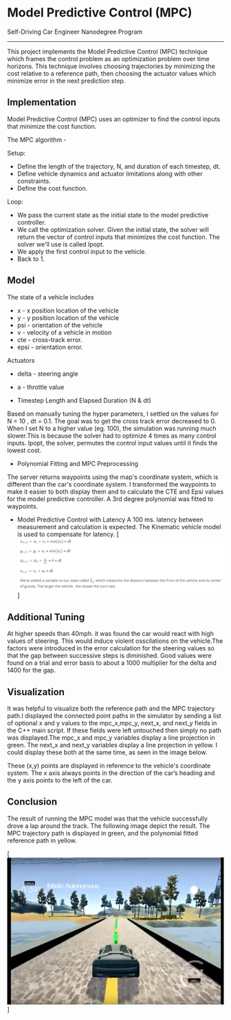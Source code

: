 # Model Predictive Control (MPC)
Self-Driving Car Engineer Nanodegree Program

---

This project implements the Model Predictive Control (MPC) technique which frames the control problem as an optimization problem over time horizons. This technique involves choosing trajectories by minimizing the cost relative to a reference path, then choosing the actuator values which minimize error in the next prediction step.


## Implementation

Model Predictive Control (MPC) uses an optimizer to find the control inputs that minimize the cost function.

The MPC algorithm - 

Setup:

* Define the length of the trajectory, N, and duration of each timestep, dt.
* Define vehicle dynamics and actuator limitations along with other constraints.
* Define the cost function.

Loop:

* We pass the current state as the initial state to the model predictive controller.
* We call the optimization solver. Given the initial state, the solver will return the vector of control inputs that minimizes the cost function. The solver we'll use is called Ipopt.
* We apply the first control input to the vehicle.
* Back to 1.

## Model
The state of a vehicle includes
 
* x - x position location of the vehicle
* y - y position location of the vehicle
* psi - orientation of the vehicle
* v - velocity of a vehicle in motion
* cte - cross-track error.
* epsi - orientation error.

Actuators 
* delta - steering angle
* a - throttle value

* Timestep Length and Elapsed Duration (N & dt)


Based on manually tuning the hyper parameters, I settled on the values for N = 10 , dt = 0.1. The goal was to get the cross track error decreased to 0. When I set N to a higher value (eg. 100), the simulation was running much slower.This is because the solver had to optimize 4 times as many control inputs. Ipopt, the solver, permutes the control input values until it finds the lowest cost. 

* Polynomial Fitting and MPC Preprocessing

The server returns waypoints using the map's coordinate system, which is different than the car's coordinate system. I transformed the waypoints to make it easier to both display them and to calculate the CTE and Epsi values for the model predictive controller. A 3rd degree polynomial was fitted to waypoints. 

* Model Predictive Control with Latency
A 100 ms. latency between measurement and calculation is expected. The Kinematic vehicle model is used to compensate for latency.
[![Equations used to account for latency with dt = 0.1s ](https://github.com/ppujari/CarND-MPC-Project/blob/master/images/Kinematic-Model.png)]


## Additional Tuning
At higher speeds than 40mph. it was found the car would react with high values of steering. This would induce violent osscilations on the vehicle.The factors were introduced in the error calculation for the steering values so that the gap between successive steps is diminished. Good values were found on a trial and error basis to about a 1000 multiplier for the delta and 1400 for the gap.

## Visualization
It was helpful to visualize both the reference path and the MPC trajectory path.I displayed the connected point paths in the simulator by sending a list of optional x and y values to the mpc_x,mpc_y, next_x, and next_y fields in the C++ main script. If these fields were left untouched then simply no path was displayed.The mpc_x and mpc_y variables display a line projection in green. The next_x and next_y variables display a line projection in yellow. I could display these both at the same time, as seen in the image below.

These (x,y) points are displayed in reference to the vehicle's coordinate system. The x axis always points in the direction of the car’s heading and the y axis points to the left of the car. 

## Conclusion

The result of running the MPC model was that the vehicle successfully drove a lap around the track. The following image depict the result. The MPC trajectory path is displayed in green, and the polynomial fitted reference path in yellow.

[![Displaying the MPC trajectory path in green, and the polynomial fitted reference path in yellow.](https://github.com/ppujari/CarND-MPC-Project/blob/master/images/CarND-MPC-Project.png)]
